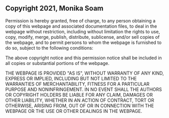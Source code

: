## Copyright 2021, Monika Soam

Permission is hereby granted, free of charge, to any person obtaining a copy of this webpage and associated documentation files, to deal in the webpage without restriction, including without limitation the rights to use, copy, modify, merge, publish, distribute, sublicense, and/or sell copies of the webpage, and to permit persons to whom the webpage is furnished to do so, subject to the following conditions:

The above copyright notice and this permission notice shall be included in all copies or substantial portions of the webpage.

THE WEBPAGE IS PROVIDED "AS IS", WITHOUT WARRANTY OF ANY KIND, EXPRESS OR IMPLIED, INCLUDING BUT NOT LIMITED TO THE WARRANTIES OF MERCHANTABILITY, FITNESS FOR A PARTICULAR PURPOSE AND NONINFRINGEMENT. IN NO EVENT SHALL THE AUTHORS OR COPYRIGHT HOLDERS BE LIABLE FOR ANY CLAIM, DAMAGES OR OTHER LIABILITY, WHETHER IN AN ACTION OF CONTRACT, TORT OR OTHERWISE, ARISING FROM, OUT OF OR IN CONNECTION WITH THE WEBPAGE OR THE USE OR OTHER DEALINGS IN THE WEBPAGE.
